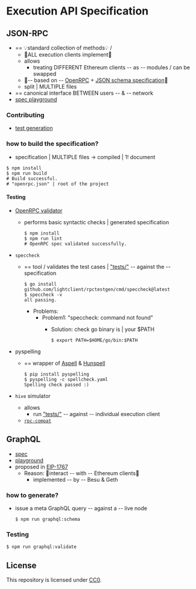 # Execution API Specification

## JSON-RPC

* == 💡standard collection of methods💡 /
  * 👀ALL execution clients implement👀
  * allows
    * treating DIFFERENT Ethereum clients -- as -- modules / can be swapped
  * 👀-- based on -- [OpenRPC](https://open-rpc.org) + [JSON schema specification](https://json-schema.org)👀 
  * split | MULTIPLE files
* == canonical interface BETWEEN users -- & -- network
* [spec playground](https://ethereum.github.io/execution-apis/docs/reference/json-rpc-api)

### Contributing

* [test generation](tests/README.md)

### how to build the specification?

* specification | MULTIPLE files -> compiled | 1! document

```console
$ npm install
$ npm run build
# Build successful.
# "openrpc.json" | root of the project
```

#### Testing

* [OpenRPC validator](https://open-rpc.github.io/schema-utils-js/functions/validateOpenRPCDocument.html)
  * performs basic syntactic checks | generated specification

    ```console
    $ npm install
    $ npm run lint
    # OpenRPC spec validated successfully.
    ```

* `speccheck`
  * == tool / validates the test cases | ["tests/"](tests) -- against the -- specification

    ```console
    $ go install github.com/lightclient/rpctestgen/cmd/speccheck@latest
    $ speccheck -v
    all passing.
    ```

    * Problems:
      * Problem1: "speccheck: command not found"
        * Solution: check go binary is | your $PATH

            ```console
            $ export PATH=$HOME/go/bin:$PATH
            ```

* pyspelling
  * == wrapper of [Aspell](http://aspell.net/) & [Hunspell](https://hunspell.github.io/) 

    ```console
    $ pip install pyspelling
    $ pyspelling -c spellcheck.yaml
    Spelling check passed :)
    ```

* `hive` simulator
  * allows
    * run ["tests/"](tests) -- against -- individual execution client
  * [`rpc-compat`](https://github.com/ethereum/hive/tree/master/simulators/ethereum/rpc-compat)

## GraphQL

* [spec](graphql.json)
* [playground](http://graphql-schema.ethdevops.io/?url=https://raw.githubusercontent.com/ethereum/execution-apis/main/graphql.json)
* proposed in [EIP-1767](https://eips.ethereum.org/EIPS/eip-1767)
  * Reason: 🧠interact -- with -- Ethereum clients🧠
    * implemented -- by -- Besu & Geth

### how to generate?

* issue a meta GraphQL query -- against a -- live node

    ```console
    $ npm run graphql:schema
    ```

### Testing

```console
$ npm run graphql:validate
```

## License

This repository is licensed under [CC0](LICENSE).
